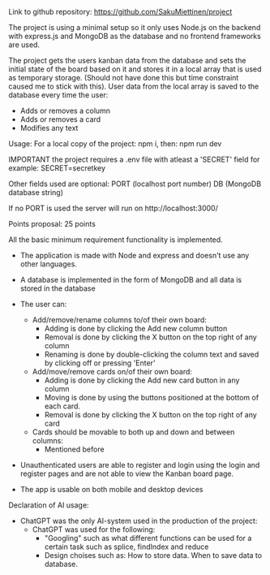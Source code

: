 Link to github repository: https://github.com/SakuMiettinen/project

The project is using a minimal setup so it only uses Node.js on the backend with express.js and MongoDB as the database and no frontend frameworks are used.

The project gets the users kanban data from the database and sets the initial state of the board based on it and stores it in a local array that is used as temporary storage. (Should not have done this but time constraint caused me to stick with this). User data from the local array is saved to the database every time the user:

-   Adds or removes a column
-   Adds or removes a card
-   Modifies any text

Usage:
For a local copy of the project:
npm i, then:
npm run dev

IMPORTANT
the project requires a .env file with atleast a 'SECRET' field for example:
SECRET=secretkey

Other fields used are optional:
PORT (localhost port number)
DB (MongoDB database string)

If no PORT is used the server will run on http://localhost:3000/

Points proposal:
25 points

All the basic minimum requirement functionality is implemented.

-   The application is made with Node and express and doesn't use any other languages.
-   A database is implemented in the form of MongoDB and all data is stored in the database
-   The user can:

    -   Add/remove/rename columns to/of their own board:
        -   Adding is done by clicking the Add new column button
        -   Removal is done by clicking the X button on the top right of any column
        -   Renaming is done by double-clicking the column text and saved by clicking off or pressing 'Enter'
    -   Add/move/remove cards on/of their own board:
        -   Adding is done by clicking the Add new card button in any column
        -   Moving is done by using the buttons positioned at the bottom of each card.
        -   Removal is done by clicking the X button on the top right of any card
    -   Cards should be movable to both up and down and between columns:
        -   Mentioned before

-   Unauthenticated users are able to register and login using the login and register pages and are not able to view the Kanban board page.

-   The app is usable on both mobile and desktop devices

Declaration of AI usage:

-   ChatGPT was the only AI-system used in the production of the project:
    -   ChatGPT was used for the following:
        -   "Googling" such as what different functions can be used for a certain task such as splice, findIndex and reduce
        -   Design choises such as: How to store data. When to save data to database.
